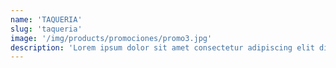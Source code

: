 ```yaml
---
name: 'TAQUERIA'
slug: 'taqueria'
image: '/img/products/promociones/promo3.jpg'
description: 'Lorem ipsum dolor sit amet consectetur adipiscing elit dignissim dis fringilla, interdum rutrum dui mattis fermentum ultrices volutpat vestibulum eget, vehicula nulla hendrerit mollis odio et bibendum tempus netus. Malesuada enim eros semper consequat odio nostra ut lobortis a rhoncus.'
---
```

